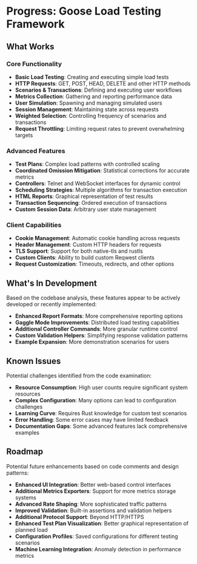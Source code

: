 # Progress: Goose Load Testing Framework

## What Works

### Core Functionality
- **Basic Load Testing**: Creating and executing simple load tests
- **HTTP Requests**: GET, POST, HEAD, DELETE and other HTTP methods
- **Scenarios & Transactions**: Defining and executing user workflows
- **Metrics Collection**: Gathering and reporting performance data
- **User Simulation**: Spawning and managing simulated users
- **Session Management**: Maintaining state across requests
- **Weighted Selection**: Controlling frequency of scenarios and transactions
- **Request Throttling**: Limiting request rates to prevent overwhelming targets

### Advanced Features
- **Test Plans**: Complex load patterns with controlled scaling
- **Coordinated Omission Mitigation**: Statistical corrections for accurate metrics
- **Controllers**: Telnet and WebSocket interfaces for dynamic control
- **Scheduling Strategies**: Multiple algorithms for transaction execution
- **HTML Reports**: Graphical representation of test results
- **Transaction Sequencing**: Ordered execution of transactions
- **Custom Session Data**: Arbitrary user state management

### Client Capabilities
- **Cookie Management**: Automatic cookie handling across requests
- **Header Management**: Custom HTTP headers for requests
- **TLS Support**: Support for both native-tls and rustls
- **Custom Clients**: Ability to build custom Reqwest clients
- **Request Customization**: Timeouts, redirects, and other options

## What's In Development

Based on the codebase analysis, these features appear to be actively developed or recently implemented:

- **Enhanced Report Formats**: More comprehensive reporting options
- **Gaggle Mode Improvements**: Distributed load testing capabilities
- **Additional Controller Commands**: More granular runtime control
- **Custom Validation Helpers**: Simplifying response validation patterns
- **Example Expansion**: More demonstration scenarios for users

## Known Issues

Potential challenges identified from the code examination:

- **Resource Consumption**: High user counts require significant system resources
- **Complex Configuration**: Many options can lead to configuration challenges
- **Learning Curve**: Requires Rust knowledge for custom test scenarios
- **Error Handling**: Some error cases may have limited feedback
- **Documentation Gaps**: Some advanced features lack comprehensive examples

## Roadmap

Potential future enhancements based on code comments and design patterns:

- **Enhanced UI Integration**: Better web-based control interfaces
- **Additional Metrics Exporters**: Support for more metrics storage systems
- **Advanced Rate Shaping**: More sophisticated traffic patterns
- **Improved Validation**: Built-in assertions and validation helpers
- **Additional Protocol Support**: Beyond HTTP/HTTPS
- **Enhanced Test Plan Visualization**: Better graphical representation of planned load
- **Configuration Profiles**: Saved configurations for different testing scenarios
- **Machine Learning Integration**: Anomaly detection in performance metrics
